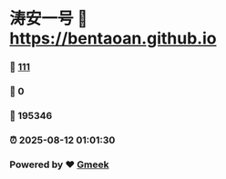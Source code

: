 # 涛安一号 :link: https://bentaoan.github.io 
### :page_facing_up: [111](https://bentaoan.github.io/tag.html) 
### :speech_balloon: 0 
### :hibiscus: 195346 
### :alarm_clock: 2025-08-12 01:01:30 
### Powered by :heart: [Gmeek](https://github.com/Meekdai/Gmeek)
